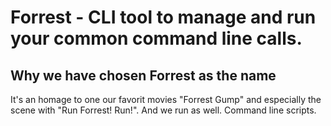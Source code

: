 # Forrest - CLI tool to manage and run your common command line calls.

## Why we have chosen Forrest as the name

It's an homage to one our favorit movies "Forrest Gump" and especially the scene with "Run Forrest! Run!". And we run as well. Command line scripts.
